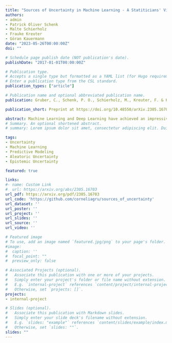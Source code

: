 ```yaml
---
title: "Sources of Uncertainty in Machine Learning - A Statiticians' View"
authors:
- admin
- Patrick Oliver Schenk
- Malte Schierholz
- Frauke Kreuter
- Göran Kauermann
date: "2023-05-26T00:00:00Z"
doi: ""

# Schedule page publish date (NOT publication's date).
publishDate: "2017-01-01T00:00:00Z"

# Publication type.
# Accepts a single type but formatted as a YAML list (for Hugo requirements).
# Enter a publication type from the CSL standard.
publication_types: ["article"]

# Publication name and optional abbreviated publication name.
publication: Gruber, C., Schenk, P. O., Schierholz, M., Kreuter, F. & Kauermann, G. Sources of Uncertainty in Machine Learning -- A Statisticians’ View. Preprint at https://doi.org/10.48550/arXiv.2305.16703 (2023)

publication_short: Preprint at https://doi.org/10.48550/arXiv.2305.16703 (2023)

abstract: Machine Learning and Deep Learning have achieved an impressive standard today, enabling us to answer questions that were inconceivable a few years ago. Besides these successes, it becomes clear, that beyond pure prediction, which is the primary strength of most supervised machine learning algorithms, the quantification of uncertainty is relevant and necessary as well. While first concepts and ideas in this direction have emerged in recent years, this paper adopts a conceptual perspective and examines possible sources of uncertainty. By adopting the viewpoint of a statistician, we discuss the concepts of aleatoric and epistemic uncertainty, which are more commonly associated with machine learning. The paper aims to formalize the two types of uncertainty and demonstrates that sources of uncertainty are miscellaneous and can not always be decomposed into aleatoric and epistemic. Drawing parallels between statistical concepts and uncertainty in machine learning, we also demonstrate the role of data and their influence on uncertainty.
# Summary. An optional shortened abstract.
# summary: Lorem ipsum dolor sit amet, consectetur adipiscing elit. Duis posuere tellus ac convallis placerat. Proin tincidunt magna sed ex sollicitudin condimentum.

tags:
- Uncertainty
- Machine Learning
- Predictive Modeling
- Aleatoric Uncertainty
- Epistemic Uncertainty

featured: true

links:
#- name: Custom Link
#  url: https://arxiv.org/abs/2305.16703
url_pdf: https://arxiv.org/pdf/2305.16703
url_code: 'https://github.com/corneliagru/sources_of_uncertainty'
url_dataset: ''
url_poster: ''
url_project: ''
url_slides: ''
url_source: ''
url_video: ''

# Featured image
# To use, add an image named `featured.jpg/png` to your page's folder. 
#image:
#  caption: ''
#  focal_point: ""
#  preview_only: false

# Associated Projects (optional).
#   Associate this publication with one or more of your projects.
#   Simply enter your project's folder or file name without extension.
#   E.g. `internal-project` references `content/project/internal-project/index.md`.
#   Otherwise, set `projects: []`.
projects:
- internal-project

# Slides (optional).
#   Associate this publication with Markdown slides.
#   Simply enter your slide deck's filename without extension.
#   E.g. `slides: "example"` references `content/slides/example/index.md`.
#   Otherwise, set `slides: ""`.
slides: ""
---
```

